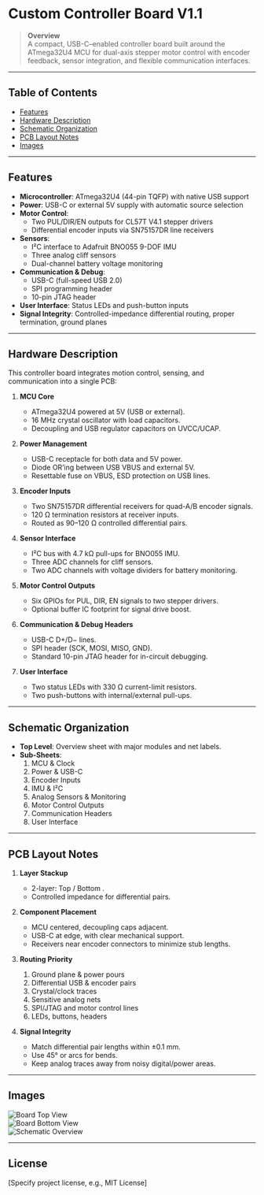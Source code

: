 # Custom Controller Board V1.1

> **Overview**  
> A compact, USB-C–enabled controller board built around the ATmega32U4 MCU for dual-axis stepper motor control with encoder feedback, sensor integration, and flexible communication interfaces.

---

## Table of Contents

- [Features](#features)  
- [Hardware Description](#hardware-description)   
- [Schematic Organization](#schematic-organization)  
- [PCB Layout Notes](#pcb-layout-notes)  
- [Images](#images)  

---

## Features

- **Microcontroller**: ATmega32U4 (44-pin TQFP) with native USB support  
- **Power**: USB-C or external 5V supply with automatic source selection  
- **Motor Control**:  
  - Two PUL/DIR/EN outputs for CL57T V4.1 stepper drivers  
  - Differential encoder inputs via SN75157DR line receivers  
- **Sensors**:  
  - I²C interface to Adafruit BNO055 9-DOF IMU  
  - Three analog cliff sensors  
  - Dual-channel battery voltage monitoring  
- **Communication & Debug**:  
  - USB-C (full-speed USB 2.0)  
  - SPI programming header  
  - 10-pin JTAG header  
- **User Interface**: Status LEDs and push-button inputs  
- **Signal Integrity**: Controlled-impedance differential routing, proper termination, ground planes

---

## Hardware Description

This controller board integrates motion control, sensing, and communication into a single PCB:

1. **MCU Core**  
   - ATmega32U4 powered at 5V (USB or external).  
   - 16 MHz crystal oscillator with load capacitors.  
   - Decoupling and USB regulator capacitors on UVCC/UCAP.

2. **Power Management**  
   - USB-C receptacle for both data and 5V power.  
   - Diode OR’ing between USB VBUS and external 5V.  
   - Resettable fuse on VBUS, ESD protection on USB lines.

3. **Encoder Inputs**  
   - Two SN75157DR differential receivers for quad-A/B encoder signals.  
   - 120 Ω termination resistors at receiver inputs.  
   - Routed as 90–120 Ω controlled differential pairs.

4. **Sensor Interface**  
   - I²C bus with 4.7 kΩ pull-ups for BNO055 IMU.  
   - Three ADC channels for cliff sensors.  
   - Two ADC channels with voltage dividers for battery monitoring.

5. **Motor Control Outputs**  
   - Six GPIOs for PUL, DIR, EN signals to two stepper drivers.  
   - Optional buffer IC footprint for signal drive boost.

6. **Communication & Debug Headers**  
   - USB-C D+/D− lines.  
   - SPI header (SCK, MOSI, MISO, GND).  
   - Standard 10-pin JTAG header for in-circuit debugging.

7. **User Interface**  
   - Two status LEDs with 330 Ω current-limit resistors.  
   - Two push-buttons with internal/external pull-ups.

---


## Schematic Organization

- **Top Level**: Overview sheet with major modules and net labels.  
- **Sub-Sheets**:  
  1. MCU & Clock  
  2. Power & USB-C  
  3. Encoder Inputs  
  4. IMU & I²C  
  5. Analog Sensors & Monitoring  
  6. Motor Control Outputs  
  7. Communication Headers  
  8. User Interface

---

## PCB Layout Notes

1. **Layer Stackup**  
   - 2-layer: Top  / Bottom .  
   - Controlled impedance for differential pairs.

2. **Component Placement**  
   - MCU centered, decoupling caps adjacent.  
   - USB-C at edge, with clear mechanical support.  
   - Receivers near encoder connectors to minimize stub lengths.

3. **Routing Priority**  
   1. Ground plane & power pours  
   2. Differential USB & encoder pairs  
   3. Crystal/clock traces  
   4. Sensitive analog nets  
   5. SPI/JTAG and motor control lines  
   6. LEDs, buttons, headers

4. **Signal Integrity**  
   - Match differential pair lengths within ±0.1 mm.  
   - Use 45° or arcs for bends.  
   - Keep analog traces away from noisy digital/power areas.

---

## Images

<!--  
Add board photos, schematic screenshots, and layout visuals below.  
Use Markdown image syntax:  
![Alt text](path/to/image.png)  
-->

![Board Top View](path/to/board-top.png)  
![Board Bottom View](path/to/board-bottom.png)  
![Schematic Overview](path/to/schematic-overview.png)

---

## License

[Specify project license, e.g., MIT License]



